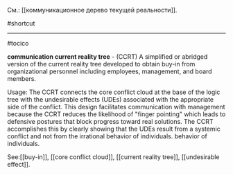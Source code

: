 См.: [[коммуникационное дерево текущей реальности]].

#shortcut




<hr/>

#tocico

<b>communication current reality tree</b> - (CCRT) A simplified or abridged version of the current reality tree developed to obtain buy-in from organizational personnel including employees, management, and board members.

Usage:  The CCRT connects the core conflict cloud at the base of the logic tree with the undesirable effects (UDEs) associated with the appropriate side of the conflict.  This design facilitates communication with management because the CCRT reduces the likelihood of "finger pointing" which leads to defensive postures that block progress toward real solutions.  The CCRT accomplishes this by clearly showing that the UDEs result from a systemic conflict and not from the irrational behavior of individuals. behavior of individuals. 



See:[[buy-in]], [[core conflict cloud]], [[current reality tree]], [[undesirable effect]].
